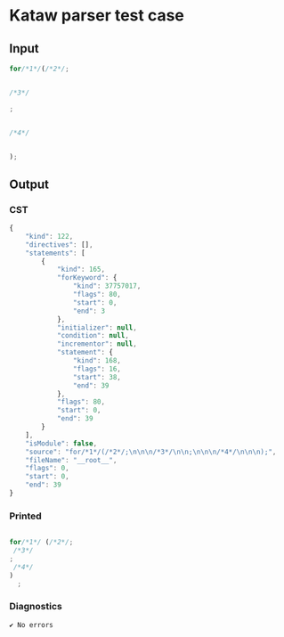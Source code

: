 # Kataw parser test case

## Input

`````js
for/*1*/(/*2*/;


/*3*/

;


/*4*/


);
`````

## Output

### CST

```javascript
{
    "kind": 122,
    "directives": [],
    "statements": [
        {
            "kind": 165,
            "forKeyword": {
                "kind": 37757017,
                "flags": 80,
                "start": 0,
                "end": 3
            },
            "initializer": null,
            "condition": null,
            "incrementor": null,
            "statement": {
                "kind": 168,
                "flags": 16,
                "start": 38,
                "end": 39
            },
            "flags": 80,
            "start": 0,
            "end": 39
        }
    ],
    "isModule": false,
    "source": "for/*1*/(/*2*/;\n\n\n/*3*/\n\n;\n\n\n/*4*/\n\n\n);",
    "fileName": "__root__",
    "flags": 0,
    "start": 0,
    "end": 39
}
```

### Printed

```javascript

for/*1*/ (/*2*/;
 /*3*/
;
 /*4*/
)
  ;

```

### Diagnostics

```javascript
✔ No errors
```


